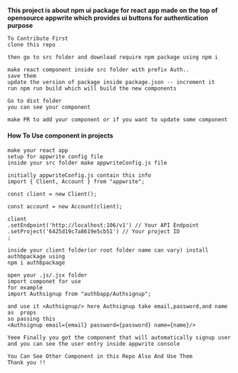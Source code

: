 <b>This project is about npm ui package for react app made on the top of opensource appwrite which provides ui buttons for authentication purpose</b>

```
To Contribute First
clone this repo
```

```
then go to src folder and download require npm package using npm i
```

```
make react component inside src folder with prefix Auth..
save them
update the version of package inside package.json -- increment it
run npm run build which will build the new components
```

```
Go to dist folder 
you can see your component
```

```
make PR to add your component or if you want to update some component
```

<h4>How To Use component in projects</h4>

```
make your react app 
setup for appwrite config file
inside your src folder make appwriteConfig.js file 
```
```
initially appwriteConfig.js contain this info
import { Client, Account } from "appwrite";

const client = new Client();

const account = new Account(client);

client
.setEndpoint('http://localhost:106/v1') // Your API Endpoint
.setProject('6425d19c7a8619e5cb51') // Your project ID
;
```

```
inside your client folder(or root folder name can vary) install authbpackage using
npm i authbpackage
```

```
open your .js/.jsx folder
import componet for use
for example 
import Authsignup from "authbapp/Authsignup";

and use it <Authsignup/> here Authsignup take email,password,and name as  props 
so passing this
<Authsignup email={email} password={password} name={name}/>
```
```
Yeee Finally you got the component that will automatically signup user and you can see the user entry inside appwrite console 
```

```
You Can See Other Component in this Repo Also And Use Them 
Thank you !!
```
